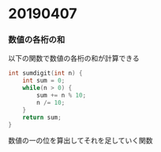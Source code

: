 # 20190407

### 数値の各桁の和

以下の関数で数値の各桁の和が計算できる  

```cpp
int sumdigit(int n) {
    int sum = 0;
    while(n > 0) {
        sum += n % 10;
        n /= 10;
    }
    return sum;
}
```

数値の一の位を算出してそれを足していく関数  
